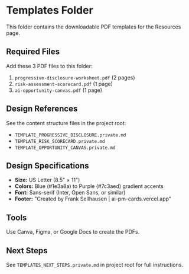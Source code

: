# Templates Folder

This folder contains the downloadable PDF templates for the Resources page.

## Required Files

Add these 3 PDF files to this folder:

1. `progressive-disclosure-worksheet.pdf` (2 pages)
2. `risk-assessment-scorecard.pdf` (1 page)
3. `ai-opportunity-canvas.pdf` (1 page)

## Design References

See the content structure files in the project root:
- `TEMPLATE_PROGRESSIVE_DISCLOSURE.private.md`
- `TEMPLATE_RISK_SCORECARD.private.md`
- `TEMPLATE_OPPORTUNITY_CANVAS.private.md`

## Design Specifications

- **Size:** US Letter (8.5" × 11")
- **Colors:** Blue (#1e3a8a) to Purple (#7c3aed) gradient accents
- **Font:** Sans-serif (Inter, Open Sans, or similar)
- **Footer:** "Created by Frank Sellhausen | ai-pm-cards.vercel.app"

## Tools

Use Canva, Figma, or Google Docs to create the PDFs.

## Next Steps

See `TEMPLATES_NEXT_STEPS.private.md` in project root for full instructions.
